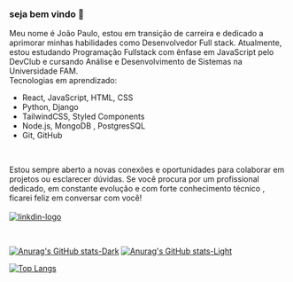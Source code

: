 ### seja bem vindo 👋

Meu nome é João Paulo, estou em transição de carreira e dedicado a aprimorar minhas habilidades como Desenvolvedor Full stack. Atualmente, estou estudando Programação Fullstack com ênfase em JavaScript pelo DevClub e cursando Análise e Desenvolvimento de Sistemas na Universidade FAM.
<br>
Tecnologias em aprendizado:
<br>

<ul>
  <li>React, JavaScript, HTML, CSS</li>
  <li>Python, Django</li>
  <li>TailwindCSS, Styled Components</li>
  <li>Node.js, MongoDB , PostgresSQL</li>
  <li>Git, GitHub</li>
</ul>
<br>

Estou sempre aberto a novas conexões e oportunidades para colaborar em projetos ou esclarecer dúvidas. Se você procura por um profissional dedicado, em constante evolução e com forte conhecimento técnico , ficarei feliz em conversar com você!
<br>
<br>
<a href="https://www.linkedin.com/in/jo%C3%A3o-paulo-moreira-melo-4a3785152/"><img src ="https://img.shields.io/badge/LinkedIn-0077B5?style=for-the-badge&logo=linkedin&logoColor=white" alt="linkdin-logo"/></a>

<br>

[![Anurag's GitHub stats-Dark](https://github-readme-stats.vercel.app/api?username=joaomelo90&show_icons=true&theme=dark#gh-dark-mode-only)](https://github.com/anuraghazra/github-readme-stats#gh-dark-mode-only)
[![Anurag's GitHub stats-Light](https://github-readme-stats.vercel.app/api?username=joaomelo90&show_icons=true&theme=default#gh-light-mode-only)](https://github.com/anuraghazra/github-readme-stats#gh-light-mode-only)


[![Top Langs](https://github-readme-stats.vercel.app/api/top-langs/?username=joaomelo90)](https://github.com/anuraghazra/github-readme-stats)
